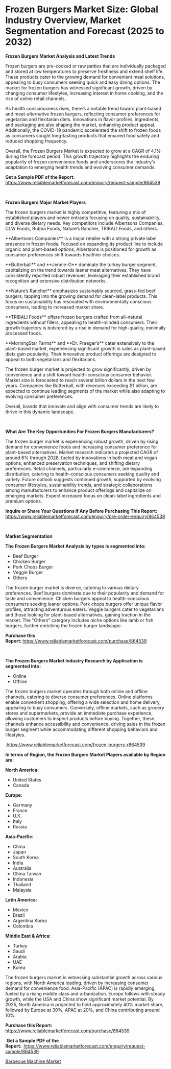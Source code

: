 <p><h1>Frozen Burgers Market Size: Global Industry Overview, Market Segmentation and Forecast (2025 to 2032)</h1></p><p><strong>Frozen Burgers Market Analysis and Latest Trends</strong></p>
<p><p>Frozen burgers are pre-cooked or raw patties that are individually packaged and stored at low temperatures to preserve freshness and extend shelf life. These products cater to the growing demand for convenient meal solutions, appealing to busy consumers seeking quick and easy dining options. The market for frozen burgers has witnessed significant growth, driven by changing consumer lifestyles, increasing interest in home cooking, and the rise of online retail channels.</p><p>As health consciousness rises, there’s a notable trend toward plant-based and meat-alternative frozen burgers, reflecting consumer preferences for vegetarian and flexitarian diets. Innovations in flavor profiles, ingredients, and packaging are also shaping the market, enhancing product appeal. Additionally, the COVID-19 pandemic accelerated the shift to frozen foods as consumers sought long-lasting products that ensured food safety and reduced shopping frequency.</p><p>Overall, the Frozen Burgers Market is expected to grow at a CAGR of 4.1% during the forecast period. This growth trajectory highlights the enduring popularity of frozen convenience foods and underscores the industry's adaptation to emerging health trends and evolving consumer demands.</p></p>
<p><strong>Get a Sample PDF of the Report:&nbsp;</strong> <a href="https://www.reliablemarketforecast.com/enquiry/request-sample/864539?utm_campaign=1080&utm_medium=2&utm_source=Github&utm_content=ia&utm_term=08022025&utm_id=frozen-burgers">https://www.reliablemarketforecast.com/enquiry/request-sample/864539</a></p>
<p>&nbsp;</p>
<p><strong>Frozen Burgers Major Market Players</strong></p>
<p><p>The frozen burgers market is highly competitive, featuring a mix of established players and newer entrants focusing on quality, sustainability, and diverse dietary needs. Key competitors include Albertsons Companies, CLW Foods, Bubba Foods, Nature’s Rancher, TRIBALI Foods, and others.</p><p>**Albertsons Companies** is a major retailer with a strong private label presence in frozen foods. Focused on expanding its product line to include organic and plant-based options, Albertsons is positioned for growth as consumer preferences shift towards healthier choices.</p><p>**Butterball** and **Jennie-O** dominate the turkey burger segment, capitalizing on the trend towards leaner meat alternatives. They have consistently reported robust revenues, leveraging their established brand recognition and extensive distribution networks.</p><p>**Nature’s Rancher** emphasizes sustainably sourced, grass-fed beef burgers, tapping into the growing demand for clean-label products. This focus on sustainability has resonated with environmentally conscious consumers, leading to increased market share.</p><p>**TRIBALI Foods** offers frozen burgers crafted from all-natural ingredients without fillers, appealing to health-minded consumers. Their growth trajectory is bolstered by a rise in demand for high-quality, minimally processed foods.</p><p>**MorningStar Farms** and **Dr. Praeger’s** cater extensively to the plant-based market, experiencing significant growth in sales as plant-based diets gain popularity. Their innovative product offerings are designed to appeal to both vegetarians and flexitarians.</p><p>The frozen burger market is projected to grow significantly, driven by convenience and a shift toward health-conscious consumer behavior. Market size is forecasted to reach several billion dollars in the next few years. Companies like Butterball, with revenues exceeding $1 billion, are expected to continue leading segments of the market while also adapting to evolving consumer preferences. </p><p>Overall, brands that innovate and align with consumer trends are likely to thrive in this dynamic landscape.</p></p>
<p>&nbsp;</p>
<p><strong>What Are The Key Opportunities For Frozen Burgers Manufacturers?</strong></p>
<p><p>The frozen burger market is experiencing robust growth, driven by rising demand for convenience foods and increasing consumer preference for plant-based alternatives. Market research indicates a projected CAGR of around 6% through 2028, fueled by innovations in both meat and vegan options, enhanced preservation techniques, and shifting dietary preferences. Retail channels, particularly e-commerce, are expanding distribution, catering to health-conscious consumers seeking quality and variety. Future outlook suggests continued growth, supported by evolving consumer lifestyles, sustainability trends, and strategic collaborations among manufacturers to enhance product offerings and capitalize on emerging markets. Expect increased focus on clean-label ingredients and premium options.</p></p>
<p><strong>Inquire or Share Your Questions If Any Before Purchasing This Report:</strong> <a href="https://www.reliablemarketforecast.com/enquiry/pre-order-enquiry/864539?utm_campaign=1080&utm_medium=2&utm_source=Github&utm_content=ia&utm_term=08022025&utm_id=frozen-burgers">https://www.reliablemarketforecast.com/enquiry/pre-order-enquiry/864539</a></p>
<p>&nbsp;</p>
<p><strong>Market Segmentation</strong></p>
<p><strong>The Frozen Burgers Market Analysis by types is segmented into:</strong></p>
<p><ul><li>Beef Burger</li><li>Chicken Burger</li><li>Pork Chops Burger</li><li>Veggie Burger</li><li>Others</li></ul></p>
<p><p>The frozen burger market is diverse, catering to various dietary preferences. Beef burgers dominate due to their popularity and demand for taste and convenience. Chicken burgers appeal to health-conscious consumers seeking leaner options. Pork chops burgers offer unique flavor profiles, attracting adventurous eaters. Veggie burgers cater to vegetarians and those looking for plant-based alternatives, gaining traction in the market. The "Others" category includes niche options like lamb or fish burgers, further enriching the frozen burger landscape.</p></p>
<p><strong>Purchase this Report:&nbsp;</strong><a href="https://www.reliablemarketforecast.com/purchase/864539?utm_campaign=1080&utm_medium=2&utm_source=Github&utm_content=ia&utm_term=08022025&utm_id=frozen-burgers">https://www.reliablemarketforecast.com/purchase/864539</a></p>
<p>&nbsp;</p>
<p><strong>The Frozen Burgers Market Industry Research by Application is segmented into:</strong></p>
<p><ul><li>Online</li><li>Offline</li></ul></p>
<p><p>The frozen burgers market operates through both online and offline channels, catering to diverse consumer preferences. Online platforms enable convenient shopping, offering a wide selection and home delivery, appealing to busy consumers. Conversely, offline markets, such as grocery stores and supermarkets, provide an immediate purchase experience, allowing customers to inspect products before buying. Together, these channels enhance accessibility and convenience, driving sales in the frozen burger segment while accommodating different shopping behaviors and lifestyles.</p></p>
<p><a href="https://www.reliablemarketforecast.com/frozen-burgers-r864539?utm_campaign=1080&utm_medium=2&utm_source=Github&utm_content=ia&utm_term=08022025&utm_id=frozen-burgers">&nbsp;https://www.reliablemarketforecast.com/frozen-burgers-r864539</a></p>
<p><strong>In terms of Region, the Frozen Burgers Market Players available by Region are:</strong></p>
<p>
    <p> <strong> North America: </strong>
        <ul>
            <li>United States</li>
            <li>Canada</li>
        </ul>
        </p> 
    <p> <strong> Europe: </strong>
        <ul>
            <li>Germany</li>
            <li>France</li>
            <li>U.K.</li>
            <li>Italy</li>
            <li>Russia</li>
        </ul>
        </p> 
    <p> <strong> Asia-Pacific: </strong>
        <ul>
            <li>China</li>
            <li>Japan</li>
            <li>South Korea</li>
            <li>India</li>
            <li>Australia</li>
            <li>China Taiwan</li>
            <li>Indonesia</li>
            <li>Thailand</li>
            <li>Malaysia</li>
        </ul>
        </p> 
    <p> <strong> Latin America: </strong>
        <ul>
            <li>Mexico</li>
            <li>Brazil</li>
            <li>Argentina Korea</li>
            <li>Colombia</li>
        </ul>
        </p> 
    <p> <strong> Middle East & Africa: </strong>
        <ul>
            <li>Turkey</li>
            <li>Saudi</li>
            <li>Arabia</li>
            <li>UAE</li>
            <li>Korea</li>
        </ul>
    </p>
    </p>
<p><p>The frozen burgers market is witnessing substantial growth across various regions, with North America leading, driven by increasing consumer demand for convenience food. Asia-Pacific (APAC) is rapidly emerging, fueled by a rising middle class and urbanization. Europe follows with steady growth, while the USA and China show significant market potential. By 2025, North America is projected to hold approximately 40% market share, followed by Europe at 30%, APAC at 20%, and China contributing around 10%.</p></p>
<p><strong>Purchase this Report: </strong><a href="https://www.reliablemarketforecast.com/purchase/864539?utm_campaign=1080&utm_medium=2&utm_source=Github&utm_content=ia&utm_term=08022025&utm_id=frozen-burgers">https://www.reliablemarketforecast.com/purchase/864539</a></p>
<p>&nbsp;<strong>Get a Sample PDF of the Report:&nbsp;&nbsp;</strong><a href="https://www.reliablemarketforecast.com/enquiry/request-sample/864539?utm_campaign=1080&utm_medium=2&utm_source=Github&utm_content=ia&utm_term=08022025&utm_id=frozen-burgers">https://www.reliablemarketforecast.com/enquiry/request-sample/864539</a></p>
<p><strong></strong></p>
<p><p><a href="https://github.com/gdfhhhj/Market-Research-Report-List-7/blob/main/barbecue-machine-market.md?utm_campaign=1080&utm_medium=2&utm_source=Github&utm_content=ia&utm_term=08022025&utm_id=frozen-burgers">Barbecue Machine Market</a></p></p>